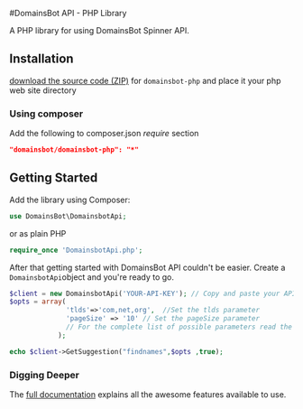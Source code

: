 #DomainsBot API - PHP Library

A PHP library for using DomainsBot Spinner API.


## Installation
[download the source code
(ZIP)](https://github.com/DomainsBot/domainsbot-php/zipball/master "domainsbot-php
source code") for `domainsbot-php` and place it your php web site directory

### Using composer

Add the following to composer.json *require* section

```json
"domainsbot/domainsbot-php": "*"
```


## Getting Started

Add the library using Composer:
```php
use DomainsBot\DomainsbotApi;
```

or as plain PHP

```php
require_once 'DomainsbotApi.php';
```

After that getting started with DomainsBot API couldn't be easier. Create a `DomainsbotApi`object and you're ready to go.

```php
$client = new DomainsbotApi('YOUR-API-KEY'); // Copy and paste your API Key
$opts = array(
			  'tlds'=>'com,net,org',  //Set the tlds parameter
			  'pageSize' => '10' // Set the pageSize parameter
			  // For the complete list of possible parameters read the full documentation at http://developers.domainsbot.com
			);

echo $client->GetSuggestion("findnames",$opts ,true);
```
### Digging Deeper

The [full documentation](http://developers.domainsbot.com/ "DomainsBot API documentation") explains all the awesome features available to
use.



